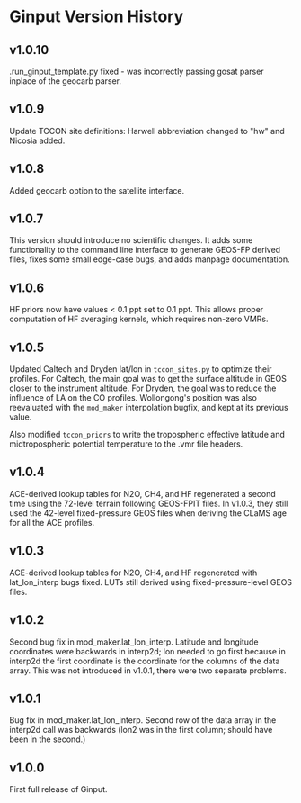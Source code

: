 # Ginput Version History

## v1.0.10

.run_ginput_template.py fixed - was incorrectly passing gosat parser
inplace of the geocarb parser.

## v1.0.9

Update TCCON site definitions: Harwell abbreviation changed to "hw" and
Nicosia added.

## v1.0.8

Added geocarb option to the satellite interface.

## v1.0.7

This version should introduce no scientific changes. It adds some functionality
to the command line interface to generate GEOS-FP derived files, fixes some small
edge-case bugs, and adds manpage documentation.

## v1.0.6

HF priors now have values < 0.1 ppt set to 0.1 ppt. This allows proper computation of
HF averaging kernels, which requires non-zero VMRs.

## v1.0.5

Updated Caltech and Dryden lat/lon in `tccon_sites.py` to optimize their profiles.
For Caltech, the main goal was to get the surface altitude in GEOS closer to the
instrument altitude. For Dryden, the goal was to reduce the influence of LA on the
CO profiles. Wollongong's position was also reevaluated with the `mod_maker` interpolation
bugfix, and kept at its previous value.

Also modified `tccon_priors` to write the tropospheric effective latitude and 
midtropospheric potential temperature to the .vmr file headers.

## v1.0.4

ACE-derived lookup tables for N2O, CH4, and HF regenerated a second time using
the 72-level terrain following GEOS-FPIT files. In v1.0.3, they still used the
42-level fixed-pressure GEOS files when deriving the CLaMS age for all the ACE
profiles.

## v1.0.3

ACE-derived lookup tables for N2O, CH4, and HF regenerated with lat_lon_interp
bugs fixed. LUTs still derived using fixed-pressure-level GEOS files.

## v1.0.2

Second bug fix in mod_maker.lat_lon_interp. Latitude and longitude coordinates
were backwards in interp2d; lon needed to go first because in interp2d the first
coordinate is the coordinate for the columns of the data array. This was not 
introduced in v1.0.1, there were two separate problems.

## v1.0.1

Bug fix in mod_maker.lat_lon_interp. Second row of the data array in the interp2d
call was backwards (lon2 was in the first column; should have been in the second.)

## v1.0.0

First full release of Ginput. 
